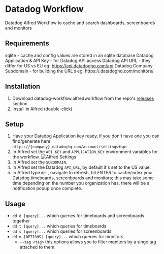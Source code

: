 # Datadog Workflow

Datadog Alfred Workflow to cache and search dashboards, screenboards and monitors

Requirements
-------------
sqlite - cache and config values are stored in an sqlite database
Datadog Application & API Key - for Datadog API access
Datadog API URL - they differ for US vs EU eg. https://api.datadoghq.com/api
Datadog Company Subdomain - for building the URL's eg. https://<subdomain>.datadoghq.com/monitors/<monitor id>

Installation
-------------
1. Download datadog-workflow.alfredworkflow from the repo's [releases](https://github.com/rust-playground/alfred-workflows-rs/releases) section
2. Install in Alfred (double-click)

Setup
------
1. Have your Datadog Application key ready, if you don't have one you can find/generate here `https://{company}.datadoghq.com/account/settings#api`
2. In Alfred set the `API_KEY` and `APPLICATION_KEY` environment variables for the workflow. ![Alfred Settings](https://github.com/rust-playground/alfred-workflows-rs/raw/master/datadog-workflow/datadog.png)
3. In Alfred set the `SUBDOMAIN`.
4. In Alfred set the Datadog `API_URL`, by default it's set to the US value.
5. In Alfred type `dd `, navigate to refresh, hit *ENTER* to cache/index your Datsdog timeboards, screenboards and monitors; this may take some time depending on the number you organization has, there will be a notification popup once complete.

Usage
------
- `dd d [query]...` which queries for timeboards and screenboards together
- `dd t [query]...` which queries for timeboards
- `dd s [query]...` which queries for screenboards
- `dd m [OPTIONS] [query]...` which queries for monitors
  - `--tag <tag>` this options allows you to filter monitors by a singe tag attached to them.
